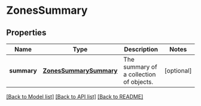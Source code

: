 # ZonesSummary

## Properties
Name | Type | Description | Notes
------------ | ------------- | ------------- | -------------
**summary** | [**ZonesSummarySummary**](ZonesSummarySummary.md) | The summary of a collection of objects. | [optional] 

[[Back to Model list]](../README.md#documentation-for-models) [[Back to API list]](../README.md#documentation-for-api-endpoints) [[Back to README]](../README.md)


